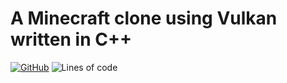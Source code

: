 # A Minecraft clone using Vulkan written in C++

[![GitHub](https://img.shields.io/github/license/kosude/minecraft_vk)](LICENCE)
![Lines of code](https://www.aschey.tech/tokei/github.com/kosude/minecraft_vk)
